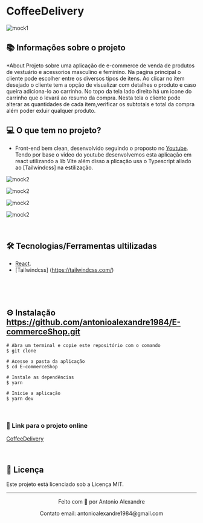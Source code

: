 # CoffeeDelivery

![mock1](https://raw.githubusercontent.com/antonioalexandre1984/Ignite_CoffeeDelivery/main/public/app/telaPrincipal.jpg)

## 📚 Informações sobre o projeto

*About
Projeto sobre uma aplicação de e-commerce de venda de produtos de vestuário e acessorios masculino e feminino. Na pagina principal o cliente pode escolher entre os diversos tipos de itens. Ao clicar no item desejado o cliente tem a opção de visualizar com detalhes o produto e caso queira adiciona-lo ao carrinho. No topo da tela lado direito há um icone do carrinho que o levará ao resumo da compra. Nesta tela o cliente pode alterar as quantidades de cada item,verificar os subtotais e total da compra além poder exluir qualquer produto.
&nbsp;

## 💻 O que tem no projeto?

* Front-end bem clean, desenvolvido seguindo o proposto no [Youtube](https://www.youtube.com/watch?v=lGnuiAZCjuM&t=6019s). Tendo por base o video do youtube desenvolvemos esta aplicação em react utilizando a lib Vite além disso a plicação usa o Typescript aliado ao [Tailwindcss] na estilização.
&nbsp;

![mock2](https://raw.githubusercontent.com/antonioalexandre1984/Ignite_CoffeeDelivery/main/public/app/carrinhoPrincipal.jpg)

![mock2](https://raw.githubusercontent.com/antonioalexandre1984/Ignite_CoffeeDelivery/sprint02/public/app/verificacaoFormulario.png)

![mock2](https://raw.githubusercontent.com/antonioalexandre1984/Ignite_CoffeeDelivery/sprint02/public/app/pedidoSolicitado.jpg)

![mock2](https://raw.githubusercontent.com/antonioalexandre1984/Ignite_CoffeeDelivery/sprint02/public/app/pedidoConfirmado.jpg)



&nbsp;

## 🛠️ Tecnologias/Ferramentas ultilizadas

* [React](https://pt-br.reactjs.org/E).
* [Tailwindcss] (https://tailwindcss.com/)

&nbsp;

&nbsp;

## ⚙️ Instalação https://github.com/antonioalexandre1984/E-commerceShop.git
```
# Abra um terminal e copie este repositório com o comando
$ git clone 
```

```
# Acesse a pasta da aplicação
$ cd E-commerceShop

# Instale as dependências
$ yarn

# Inicie a aplicação
$ yarn dev

```

&nbsp;

### 🔗 Link para o projeto online


[CoffeeDelivery](https://lscoffee.vercel.app/)

&nbsp;

## 📝 Licença

Este projeto está licenciado sob a Licença MIT.


---

<p align="center">Feito com 💙 por Antonio Alexandre</p>
<p align="center">Contato email: antonioalexandre1984@gmail.com</p>

